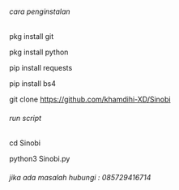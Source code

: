 ###### cara penginstalan
pkg install git

pkg install python

pip install requests

pip install bs4

git clone https://github.com/khamdihi-XD/Sinobi

###### run script
cd Sinobi

python3 Sinobi.py

###### jika ada masalah hubungi : 085729416714

